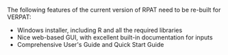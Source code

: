 The following features of the current version of RPAT need to be re-built for VERPAT:
  - Windows installer, including R and all the required libraries
  - Nice web-based GUI, with excellent built-in documentation for inputs
  - Comprehensive User's Guide and Quick Start Guide
